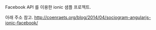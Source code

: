Facebook API 를 이용한 ionic 샘플 프로젝트.

아래 주소 참고.
http://coenraets.org/blog/2014/04/sociogram-angularjs-ionic-facebook/
